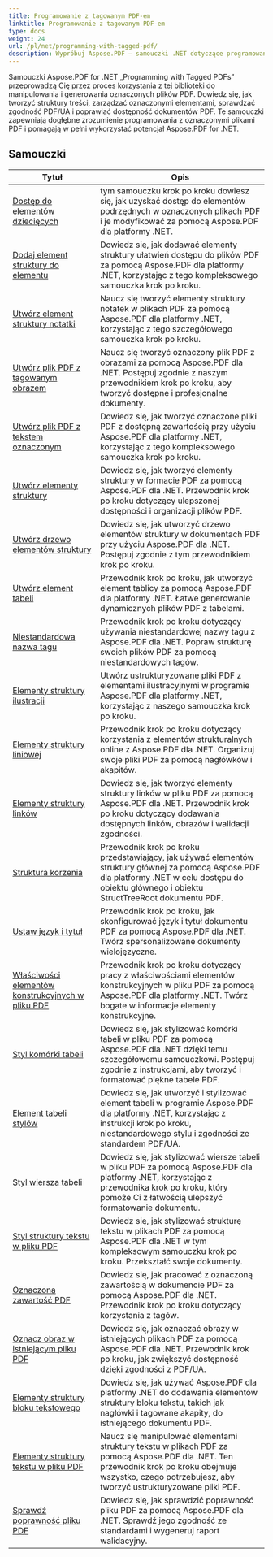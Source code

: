 ```yaml
---
title: Programowanie z tagowanym PDF-em
linktitle: Programowanie z tagowanym PDF-em
type: docs
weight: 24
url: /pl/net/programming-with-tagged-pdf/
description: Wypróbuj Aspose.PDF – samouczki .NET dotyczące programowania w plikach PDF z tagami, dzięki którym opanujesz generowanie i manipulowanie tagowanymi plikami PDF.
---
```


Samouczki Aspose.PDF for .NET „Programming with Tagged PDFs” przeprowadzą Cię przez proces korzystania z tej biblioteki do manipulowania i generowania oznaczonych plików PDF. Dowiedz się, jak tworzyć struktury treści, zarządzać oznaczonymi elementami, sprawdzać zgodność PDF/UA i poprawiać dostępność dokumentów PDF. Te samouczki zapewniają dogłębne zrozumienie programowania z oznaczonymi plikami PDF i pomagają w pełni wykorzystać potencjał Aspose.PDF for .NET.

## Samouczki
| Tytuł | Opis |
| --- | --- | 
| [Dostęp do elementów dziecięcych](./access-children-elements/) | tym samouczku krok po kroku dowiesz się, jak uzyskać dostęp do elementów podrzędnych w oznaczonych plikach PDF i je modyfikować za pomocą Aspose.PDF dla platformy .NET. |  
| [Dodaj element struktury do elementu](./add-structure-element-into-element/) | Dowiedz się, jak dodawać elementy struktury ułatwień dostępu do plików PDF za pomocą Aspose.PDF dla platformy .NET, korzystając z tego kompleksowego samouczka krok po kroku. |  
| [Utwórz element struktury notatki](./create-note-structure-element/) | Naucz się tworzyć elementy struktury notatek w plikach PDF za pomocą Aspose.PDF dla platformy .NET, korzystając z tego szczegółowego samouczka krok po kroku. |  
| [Utwórz plik PDF z tagowanym obrazem](./create-pdf-with-tagged-image/) | Naucz się tworzyć oznaczony plik PDF z obrazami za pomocą Aspose.PDF dla .NET. Postępuj zgodnie z naszym przewodnikiem krok po kroku, aby tworzyć dostępne i profesjonalne dokumenty. |  
| [Utwórz plik PDF z tekstem oznaczonym](./create-pdf-with-tagged-text/) | Dowiedz się, jak tworzyć oznaczone pliki PDF z dostępną zawartością przy użyciu Aspose.PDF dla platformy .NET, korzystając z tego kompleksowego samouczka krok po kroku. |  
| [Utwórz elementy struktury](./create-structure-elements/) | Dowiedz się, jak tworzyć elementy struktury w formacie PDF za pomocą Aspose.PDF dla .NET. Przewodnik krok po kroku dotyczący ulepszonej dostępności i organizacji plików PDF. |  
| [Utwórz drzewo elementów struktury](./create-structure-elements-tree/) | Dowiedz się, jak utworzyć drzewo elementów struktury w dokumentach PDF przy użyciu Aspose.PDF dla .NET. Postępuj zgodnie z tym przewodnikiem krok po kroku. |  
| [Utwórz element tabeli](./create-table-element/) | Przewodnik krok po kroku, jak utworzyć element tablicy za pomocą Aspose.PDF dla platformy .NET. Łatwe generowanie dynamicznych plików PDF z tabelami. |  
| [Niestandardowa nazwa tagu](./custom-tag-name/) | Przewodnik krok po kroku dotyczący używania niestandardowej nazwy tagu z Aspose.PDF dla .NET. Popraw strukturę swoich plików PDF za pomocą niestandardowych tagów. |  
| [Elementy struktury ilustracji](./illustration-structure-elements/) | Utwórz ustrukturyzowane pliki PDF z elementami ilustracyjnymi w programie Aspose.PDF dla platformy .NET, korzystając z naszego samouczka krok po kroku. |  
| [Elementy struktury liniowej](./inline-structure-elements/) | Przewodnik krok po kroku dotyczący korzystania z elementów strukturalnych online z Aspose.PDF dla .NET. Organizuj swoje pliki PDF za pomocą nagłówków i akapitów. |  
| [Elementy struktury linków](./link-structure-elements/) | Dowiedz się, jak tworzyć elementy struktury linków w pliku PDF za pomocą Aspose.PDF dla .NET. Przewodnik krok po kroku dotyczący dodawania dostępnych linków, obrazów i walidacji zgodności. |  
| [Struktura korzenia](./root-structure/) | Przewodnik krok po kroku przedstawiający, jak używać elementów struktury głównej za pomocą Aspose.PDF dla platformy .NET w celu dostępu do obiektu głównego i obiektu StructTreeRoot dokumentu PDF. |  
| [Ustaw język i tytuł](./setup-language-and-title/) | Przewodnik krok po kroku, jak skonfigurować język i tytuł dokumentu PDF za pomocą Aspose.PDF dla .NET. Twórz spersonalizowane dokumenty wielojęzyczne. |  
| [Właściwości elementów konstrukcyjnych w pliku PDF](./structure-elements-properties/) | Przewodnik krok po kroku dotyczący pracy z właściwościami elementów konstrukcyjnych w pliku PDF za pomocą Aspose.PDF dla platformy .NET. Twórz bogate w informacje elementy konstrukcyjne. |  
| [Styl komórki tabeli](./style-table-cell/) | Dowiedz się, jak stylizować komórki tabeli w pliku PDF za pomocą Aspose.PDF dla .NET dzięki temu szczegółowemu samouczkowi. Postępuj zgodnie z instrukcjami, aby tworzyć i formatować piękne tabele PDF. |  
| [Element tabeli stylów](./style-table-element/) | Dowiedz się, jak utworzyć i stylizować element tabeli w programie Aspose.PDF dla platformy .NET, korzystając z instrukcji krok po kroku, niestandardowego stylu i zgodności ze standardem PDF/UA. |  
| [Styl wiersza tabeli](./style-table-row/) | Dowiedz się, jak stylizować wiersze tabeli w pliku PDF za pomocą Aspose.PDF dla platformy .NET, korzystając z przewodnika krok po kroku, który pomoże Ci z łatwością ulepszyć formatowanie dokumentu. |  
| [Styl struktury tekstu w pliku PDF](./style-text-structure/) | Dowiedz się, jak stylizować strukturę tekstu w plikach PDF za pomocą Aspose.PDF dla .NET w tym kompleksowym samouczku krok po kroku. Przekształć swoje dokumenty. |  
| [Oznaczona zawartość PDF](./tagged-pdf-content/) | Dowiedz się, jak pracować z oznaczoną zawartością w dokumencie PDF za pomocą Aspose.PDF dla .NET. Przewodnik krok po kroku dotyczący korzystania z tagów. |  
| [Oznacz obraz w istniejącym pliku PDF](./tag-image-in-existing-pdf/) | Dowiedz się, jak oznaczać obrazy w istniejących plikach PDF za pomocą Aspose.PDF dla .NET. Przewodnik krok po kroku, jak zwiększyć dostępność dzięki zgodności z PDF/UA. |  
| [Elementy struktury bloku tekstowego](./text-block-structure-elements/) | Dowiedz się, jak używać Aspose.PDF dla platformy .NET do dodawania elementów struktury bloku tekstu, takich jak nagłówki i tagowane akapity, do istniejącego dokumentu PDF. |  
| [Elementy struktury tekstu w pliku PDF](./text-structure-elements/) | Naucz się manipulować elementami struktury tekstu w plikach PDF za pomocą Aspose.PDF dla .NET. Ten przewodnik krok po kroku obejmuje wszystko, czego potrzebujesz, aby tworzyć ustrukturyzowane pliki PDF. |  
| [Sprawdź poprawność pliku PDF](./validate-pdf/) | Dowiedz się, jak sprawdzić poprawność pliku PDF za pomocą Aspose.PDF dla .NET. Sprawdź jego zgodność ze standardami i wygeneruj raport walidacyjny. |  